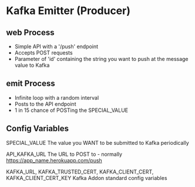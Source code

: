 # Kafka Emitter (Producer)

## web Process
- Simple API with a '/push' endpoint
- Accepts POST requests
- Parameter of 'id' containing the string you want to push at the message value to Kafka

## emit Process
- Infinite loop with a random interval
- Posts to the API endpoint
- 1 in 15 chance of POSTing the SPECIAL_VALUE

## Config Variables

SPECIAL_VALUE
  The value you WANT to be submitted to Kafka periodically
  
API_KAFKA_URL
  The URL to POST to - normally https://app_name.herokuapp.com/push
  
KAFKA_URL, KAFKA_TRUSTED_CERT, KAFKA_CLIENT_CERT, KAFKA_CLIENT_CERT_KEY
  Kafka Addon standard config variables